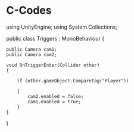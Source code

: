 # C-Codes
using UnityEngine;
using System.Collections;

public class Triggers : MonoBehaviour
{

    public Camera cam1;
    public Camera cam2;

    void OnTriggerEnter(Collider other)
    {

        if (other.gameObject.CompareTag("Player"))

        {
            cam2.enabled = false;
            cam1.enabled = true;
        }
    }
}
